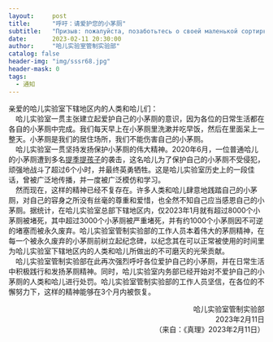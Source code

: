 ```yaml
---
layout:     post
title:      "呼吁：请爱护您的小茅厕"
subtitle:   "Призыв: пожалуйста, позаботьтесь о своей маленькой сортирке"
date:       2023-02-11 20:30:00
author:     "哈儿实验室管制实验部"
catalog: false
header-img: "img/sssr68.jpg"
header-mask: 0
tags:
  - 通知
---
```


亲爱的哈儿实验室下辖地区内的人类和哈儿们：  
&ensp;&ensp;哈儿实验室一贯主张建立起爱护自己的小茅厕的意识，因为各位的日常生活都在各自的小茅厕中完成。我们每天早上在小茅厕里洗漱并吃早饭，然后在里面呆上一整天。小茅厕是我们的居住场所，我们不能伤害自己的小茅厕。  
&ensp;&ensp;哈儿实验室一贯坚持发扬保护小茅厕的伟大精神。2020年6月，一位普通哈儿的小茅厕遭到多名[提季提孩子](https://khayer.cn/bdohlh/index.html?haer=1)的袭击，这名哈儿为了保护自己的小茅厕不受侵犯，顽强地战斗了超过6个小时，并最终英勇牺牲。这是哈儿实验室历史上的一段佳话，曾被广泛地传播，并一度被广泛模仿和学习。  
&ensp;&ensp;然而现在，这样的精神已经不复存在。许多人类和哈儿肆意地践踏自己的小茅厕，对自己的容身之所没有丝毫的尊重和爱惜，也全然不知自己应当感恩自己的小茅厕。据统计，在哈儿实验室总部下辖地区内，仅2023年1月就有超过8000个小茅厕被堵死，其中超过3000个小茅厕被严重堵死，并有约1000个小茅厕因不可逆的堵塞而被永久废弃。哈儿实验室管制实验部的工作人员本着伟大的茅厕精神，在每一个被永久废弃的小茅厕前树立起纪念碑，以纪念其在可以正常被使用的时间里为哈儿实验室下辖地区内的人类和哈儿所做出的不可磨灭的光荣贡献。  
&ensp;&ensp;哈儿实验室管制实验部在此再次强烈呼吁各位爱护自己的小茅厕，并在日常生活中积极践行和发扬茅厕精神。同时，哈儿实验室内务部已经开始对不爱护自己的小茅厕的人类和哈儿进行处罚。哈儿实验室管制实验部的工作人员坚信，在各位的不懈努力下，这样的精神能够在3个月内被恢复。
<div style="text-align: right">哈儿实验室管制实验部</div>
<div style="text-align: right">2023年2月11日</div>

<div style="text-align: right">（来自：《真理》2023年2月11日）</div>